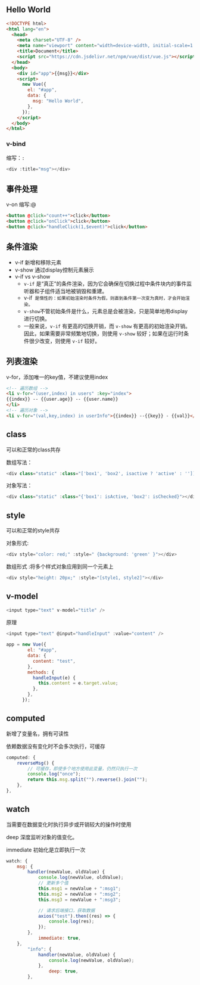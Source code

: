 ## Hello World

```html
<!DOCTYPE html>
<html lang="en">
  <head>
    <meta charset="UTF-8" />
    <meta name="viewport" content="width=device-width, initial-scale=1.0" />
    <title>Document</title>
    <script src="https://cdn.jsdelivr.net/npm/vue/dist/vue.js"></script>
  </head>
  <body>
    <div id="app">{{msg}}</div>
    <script>
      new Vue({
        el: "#app",
        data: {
          msg: "Hello World",
        },
      });
    </script>
  </body>
</html>
```

### v-bind

缩写：`:`

```js
<div :title="msg"></div>
```

## 事件处理

 v-on 缩写:@

```html
<button @click="count++">click</button>
<button @click="onClick">click</button>
<button @click="handleClick(1,$event)">click</button>
```
## 条件渲染

- v-if  新增和移除元素
- v-show 通过display控制元素展示
- v-if vs v-show
  - `v-if` 是“真正”的条件渲染，因为它会确保在切换过程中条件块内的事件监听器和子组件适当地被销毁和重建。
  - v-if` 是惰性的：如果初始渲染时条件为假，则直到条件第一次变为真时，才会开始渲染。` 
  - `v-show`不管初始条件是什么，元素总是会被渲染，只是简单地用display 进行切换。
  - 一般来说，`v-if` 有更高的切换开销，而 `v-show` 有更高的初始渲染开销。因此，如果需要非常频繁地切换，则使用 `v-show` 较好；如果在运行时条件很少改变，则使用 `v-if` 较好。

## 列表渲染

v-for，添加唯一的key值，不建议使用index

```html
<!-- 遍历数组 -->
<li v-for="(user,index) in users" :key="index">
{{index}} -- {{user.age}} -- {{user.name}}
</li>
<!-- 遍历对象 -->
<li v-for="(val,key,index) in userInfo">{{index}} --{{key}} - {{val}}</li>
```

## class

可以和正常的class共存

数组写法：

```js
<div class="static" :class="['box1', 'box2', isactive ? 'active' : '']]"></div>
```

对象写法：

```js
<div class="static" :class="{'box1': isActive, 'box2': isChecked}"></div>
```

## style

可以和正常的style共存

对象形式:

```js
<div style="color: red;" :style=" {background: 'green' }"></div>
```

数组形式 :将多个样式对象应用到同一个元素上

```js
<div style="height: 20px;" :style="[style1, style2]"></div>
```

## v-model

```js
<input type="text" v-model="title" />
```

原理

```js
<input type="text" @input="handleInput" :value="content" />
 
app = new Vue({
        el: "#app",
        data: {
          content: "test",
        },
        methods: {
          handleInput(e) {
            this.content = e.target.value;
          },
        },
      });
```
## computed

新增了变量名，拥有可读性

依赖数据没有变化时不会多次执行，可缓存

```js
computed: {
    reverseMsg() {
        // 可缓存，即使多个地方使用此变量，仍然只执行一次
        console.log("once");
        return this.msg.split("").reverse().join("");
    },
},
```

## watch

当需要在数据变化时执行异步或开销较大的操作时使用

deep 深度监听对象的值变化。

immediate 初始化是立即执行一次

```js
watch: {
    msg: {
        handler(newValue, oldValue) {
            console.log(newValue, oldValue);
            // 更新多个值
            this.msg1 = newValue + ":msg1";
            this.msg2 = newValue + ":msg2";
            this.msg3 = newValue + ":msg3";

            // 请求后端接口，获取数据
            axios("test").then((res) => {
                console.log(res);
            });
        },
            immediate: true,
    },
        "info": {
            handler(newValue, oldValue) {
                console.log(newValue, oldValue);
            },
                deep: true,
        },
```